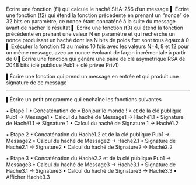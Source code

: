  Ecrire une fonction (f1) qui calcule le haché SHA-256 d’un message
▌ Ecrire une fonction (f2) qui étend la fonction précédente en prenant un “nonce” de 32 bits en paramètre,
ce nonce étant concaténé à la suite du message avant de hacher le résultat
▌ Ecrire une fonction (f3) qui étend la fonction précédente en prenant une valeur N en paramètre et qui
recherche un nonce produisant un haché dont les N bits de poids fort sont tous égaux à 0
▌ Exécuter la fonction f3 au moins 10 fois avec les valeurs N=4, 8 et 12 pour un même message, avec un
nonce évoluant de façon incrémentale à partir de 0
▌Écrire une fonction qui génère une paire de clé asymétrique RSA de 2048 bits (clé publique 
Pub1 + clé privée Priv1)

 ▌Écrire une fonction qui prend un message en entrée et qui produit une signature de ce 
message
*******************************************************************************************************
 ▌Écrire un petit programme qui enchaîne les fonctions suivantes
 
 ▪ Etape 1
 • Concaténation de « Bonjour le monde ! » et de la clé publique Pub1 → Message1
 • Calcul du haché de Message1 → Haché1.1
 • Signature de Haché1.1 → Signature 1
 • Calcul du haché de Signature 1 → Haché1.2
 
 ▪ Etape 2
 • Concaténation du Haché1.2 et de la clé publique Pub1 → Message2
 • Calcul du haché de Message2 → Haché2.1
 • Signature de Haché2.1 → Signature2
 • Calcul du haché de Signature2 → Haché2.2
 
 ▪ Etape 3
 • Concaténation du Haché2.2 et de la clé publique Pub1 → Message3
 • Calcul du haché de Message3 → Haché3.1
 • Signature de Haché3.1 → Signature3
 • Calcul du haché de Signature3 → Haché3.3
 ▪ Afficher Haché3.3

